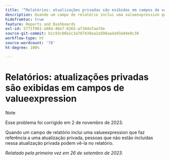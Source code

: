 ```yaml
---
title: '“Relatórios: atualizações privadas são exibidas em campos de valueexpression”'
description: Quando um campo de relatório inclui uma valueexpression que faz referência a uma atualização privada, pessoas que não estão incluídas nessa atualização privada podem vê-la no relatório.
hidefromtoc: true
feature: Reports and Dashboards
exl-id: 5771f981-a98d-46e7-8265-af104a7aaf4e
source-git-commit: b1c93c06b2c3a787438aa2a598aada93a04e0c38
workflow-type: ht
source-wordcount: '78'
ht-degree: 100%

---
```


# Relatórios: atualizações privadas são exibidas em campos de valueexpression

>[!NOTE]
>
>Esse problema foi corrigido em 2 de novembro de 2023.

Quando um campo de relatório inclui uma valueexpression que faz referência a uma atualização privada, pessoas que não estão incluídas nessa atualização privada podem vê-la no relatório.

_Relatado pela primeira vez em 26 de setembro de 2023._
